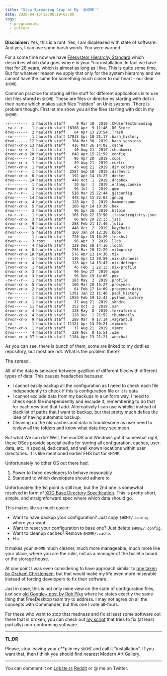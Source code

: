 ```yaml
---
title: "Stop Spreading Crap at My `$HOME`"
date: 2020-04-15T12:00:19+02:00
tags:
  - programming
  - culture
---
```


**Disclaimer:** Yes, this is a rant. Yes, I am displeased with state of
software. And yes, I can use some harsh words. You were warned.

For a some time now we have [Filesystem Hierarchy Standard][fhs] which describes
which data goes where in your \*nix installation. In fact we have that for 28
years, which is almost as long as I live. This is quite some time. But for
whatever reason we apply that only for the system hierarchy and we cannot have
the same for something much closer to our heart - our dear `$HOME`.

Common practice for storing all the stuff for different applications is to use
dot files stored in `$HOME`. These are files or directories starting with dot in
their name which makes such files "hidden" on Unix systems. There is problem
though. First let me show you all the files starting with dot in my `$HOME`:

```
-r--------  1 hauleth staff     9 Mar 30  2019 .CFUserTextEncoding
-rw-r--r--  1 hauleth staff 16388 Apr  9 11:46 .DS_Store
drwx------  2 hauleth staff    64 Apr 13 20:54 .Trash
-rw-------  1 hauleth staff 17835 Apr 10 21:17 .bash_history
drwx------ 12 hauleth staff   384 Mar 30  2019 .bash_sessions
drwxr-xr-x 13 hauleth staff   416 Mar 26 14:02 .cache
lrwxr-xr-x  1 hauleth staff    40 Aug 21  2019 .chunkwmrc
drwxr-xr-x 20 hauleth staff   640 Apr 15 21:59 .config
drwx------  3 hauleth staff    96 Apr 20  2019 .cups
lrwxr-xr-x  1 hauleth staff    39 Aug 21  2019 .curlrc
lrwxr-xr-x  1 hauleth staff    43 Aug 21  2019 .dir_colors
-rw-r--r--  1 hauleth staff  2587 Sep 10  2019 .direnvrc
drwxr-xr-x  6 hauleth staff   192 Apr 14 18:27 .docker
drwx------ 14 hauleth staff   448 Oct  1  2019 .dropbox
-r--------  1 hauleth staff    20 Apr  1  2019 .erlang.cookie
drwxr-xr-x  3 hauleth staff    96 Jul  1  2019 .gem
-rw-r--r--  1 hauleth staff   518 Mar 25 22:44 .gitconfig
drwx------ 14 hauleth staff   448 Apr 15 22:03 .gnupg
drwxr-xr-x  4 hauleth staff   128 Apr  2  2019 .hammerspoon
drwxr-xr-x  5 hauleth staff   160 Apr 14 19:39 .hex
drwx------  3 hauleth staff    96 Apr 26  2019 .httpie
-rw-r--r--  1 hauleth staff   165 Feb 22 13:50 .jlassetregistry.json
drwxr-xr-x  3 hauleth staff    96 Nov 29 22:13 .jssc
drwxr-xr-x  9 hauleth staff   288 Feb 21 17:46 .julia
drwx------ 14 hauleth staff   448 Oct  2  2019 .keychain
drwxr-x---  5 hauleth staff   160 Jan 24 12:20 .kube
-rw-------  1 hauleth staff   720 Apr 15 16:29 .lesshst
drwxr-x---  3 root    staff    96 Apr  3  2019 .lldb
drwx------  4 hauleth staff   128 Dec 18 14:16 .local
drwxr-xr-x  8 hauleth staff   256 Mar 20 12:29 .mitmproxy
drwxr-xr-x 18 hauleth staff   576 Apr 13 14:36 .mix
-rw-r--r--  1 hauleth staff   116 Apr 13 20:59 .nix-channels
drwxr-xr-x  4 hauleth staff   128 Apr 14 13:47 .nix-defexpr
lrwxr-xr-x  1 hauleth staff    46 Feb  1 22:13 .nix-profile
drwxr-xr-x  3 hauleth staff    96 Sep 27  2019 .npm
drwxr-xr-x  3 hauleth staff    96 Dec 19 14:05 .pex
-rw-r--r--  1 hauleth staff   183 May  2  2019 .profile
drwxr-xr-x  5 hauleth staff   160 Mar 20 16:27 .proxyman
drwxr-xr-x  2 hauleth staff    64 Feb 17 14:09 .proxyman-data
-rw-------  1 hauleth staff  1391 Jan 22 11:46 .psql_history
-rw-------  1 hauleth staff  1950 Feb 19 12:42 .python_history
lrwxr-xr-x  1 hauleth staff    37 Aug 21  2019 .skhdrc
drwx------ 11 hauleth staff   352 Oct  2  2019 .ssh
drwxr-xr-x  4 hauleth staff   128 May  8  2019 .terraform.d
drwxr-xr-x  4 hauleth staff   128 Dec  1 21:52 .thumbnails
drwxr-xr-x  9 hauleth staff   288 Mar  9 17:14 .vagrant.d
-rw-------  1 hauleth staff 11124 Apr 13 20:21 .viminfo
lrwxr-xr-x  1 hauleth staff    37 Aug 21  2019 .vimrc
drwx------  4 hauleth staff   128 Nov  8 16:51 .w3m
drwxr-xr-x 37 hauleth staff  1184 Apr 13 21:21 .weechat
```

As you can see, there is bunch of them, some are linked to my dotfiles
repository, but most are not. What is the problem there?

The spread.

All of the data is smeared between gazillion of different filed with different
types of data. This causes headaches because:

- I cannot easily backup all the configuration as I need to check each file
  independently to check if this is configuration file or it is data
- I cannot exclude data from my backups in a uniform way. I need to check each
  file independently and exclude it, remembering to do that for each new tool
  that I add. Alternatively I can use whitelist instead of blacklist of paths
  that I want to backup, but that pretty much defies the idea of having
  automatic backup.
- Cleaning up the old caches and data is troublesome as user need to review all
  the folders and know what data they see mean.

But what We can do? Well, the macOS and Windows got it somewhat right, these
OSes provide special paths for storing all configuration, caches, user-data,
etc. in special, dedicated, and well known locations within user directories. It
is like mentioned earlier FHS but for `$HOME`.

Unfortunately no other OS out there had:

1. Power to force developers to behave reasonably
2. Standard to which developers should adhere to

Unfortunately the 1st point is still true, but the 2nd one is somewhat resolved
in form of [XDG Base Directory Specification][xdg]. This is pretty short,
simple, and straightforward spec where which data should go.

This makes life so much easier:

- Want to have backup your configuration? Just copy `$HOME/.config` where you
  want.
- Want to reset your configuration to base one? Just delete `$HOME/.config`.
- Want to cleanup caches? Remove `$HOME/.cache`.
- Etc.

It makes your `$HOME` much cleaner, much more manageable, much more like your
place, where you are the ruler, not as a manager of the bulletin board or the
storage house.

At one point I was even considering to have approach similar to [one taken by
Graham Christensen][delete-your-darlings], but that would make my life even more
miserable instead of forcing developers to fix their software.

Just in case, this is not only mine view on the state of configuration files,
just see [old Google+ post by Rob Pike][pike] where he states exactly the same
thing that FreeDesktop team try to address. I may not agree on all the concepts
with Commander, but this one I vote all-fours.

For these who want to stop that madness and fix at least some software out there
that is broken, you can check out [my script][xdg-please] that tries to fix
(at least partially) non-conforming software.

---

**TL;DR**

Please, stop leaving your c\*\*p in my `$HOME` and call it "installation". If
you want that, then I think you should find nearest Modern Art Gallery.

---

You can comment it on [Lobste.rs](https://lobste.rs/s/va7gic/stop_spreading_c_p_at_my_home)
[Reddit](https://www.reddit.com/r/programming/comments/g2210g/stop_spreading_cp_at_my_home/)
or @ me on Twitter.

[fhs]: https://en.wikipedia.org/wiki/Filesystem_Hierarchy_Standard
[xdg]: https://specifications.freedesktop.org/basedir-spec/latest/index.html
[delete-your-darlings]: https://grahamc.com/blog/erase-your-darlings
[pike]: https://web.archive.org/web/20180827160401/plus.google.com/+RobPikeTheHuman/posts/R58WgWwN9jp
[xdg-please]: https://github.com/hauleth/xdg-rlz
